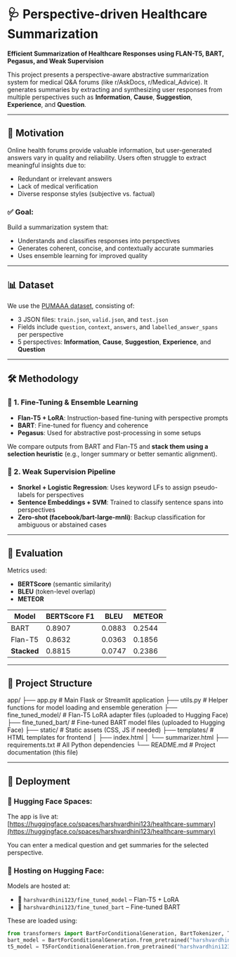 # 🩺 Perspective-driven Healthcare Summarization

**Efficient Summarization of Healthcare Responses using FLAN-T5, BART, Pegasus, and Weak Supervision**

This project presents a perspective-aware abstractive summarization system for medical Q&A forums (like r/AskDocs, r/Medical_Advice). It generates summaries by extracting and synthesizing user responses from multiple perspectives such as **Information**, **Cause**, **Suggestion**, **Experience**, and **Question**.

---

## 🧠 Motivation

Online health forums provide valuable information, but user-generated answers vary in quality and reliability. Users often struggle to extract meaningful insights due to:
- Redundant or irrelevant answers
- Lack of medical verification
- Diverse response styles (subjective vs. factual)

### ✅ Goal:
Build a summarization system that:
- Understands and classifies responses into perspectives
- Generates coherent, concise, and contextually accurate summaries
- Uses ensemble learning for improved quality

---

## 📊 Dataset

We use the [PUMAAA dataset](https://arxiv.org/abs/2406.08881), consisting of:
- 3 JSON files: `train.json`, `valid.json`, and `test.json`
- Fields include `question`, `context`, `answers`, and `labelled_answer_spans` per perspective
- 5 perspectives: **Information**, **Cause**, **Suggestion**, **Experience**, and **Question**

---

## 🛠️ Methodology

### 🔹 1. Fine-Tuning & Ensemble Learning

- **Flan-T5 + LoRA**: Instruction-based fine-tuning with perspective prompts
- **BART**: Fine-tuned for fluency and coherence
- **Pegasus**: Used for abstractive post-processing in some setups

We compare outputs from BART and Flan-T5 and **stack them using a selection heuristic** (e.g., longer summary or better semantic alignment).

### 🔹 2. Weak Supervision Pipeline

- **Snorkel + Logistic Regression**: Uses keyword LFs to assign pseudo-labels for perspectives
- **Sentence Embeddings + SVM**: Trained to classify sentence spans into perspectives
- **Zero-shot (facebook/bart-large-mnli)**: Backup classification for ambiguous or abstained cases

---

## 🧪 Evaluation

Metrics used:
- **BERTScore** (semantic similarity)
- **BLEU** (token-level overlap)
- **METEOR**

| Model       | BERTScore F1 | BLEU | METEOR |
|-------------|---------------|------|--------|
| BART        | 0.8907        | 0.0883 | 0.2544 |
| Flan-T5     | 0.8632        | 0.0363 | 0.1856 |
| **Stacked** | 0.8815        | 0.0747 | 0.2386 |

---

## 🧩 Project Structure
app/
├── app.py                  # Main Flask or Streamlit application
├── utils.py                # Helper functions for model loading and ensemble generation
├── fine_tuned_model/       # Flan-T5 LoRA adapter files (uploaded to Hugging Face)
├── fine_tuned_bart/        # Fine-tuned BART model files (uploaded to Hugging Face)
├── static/                 # Static assets (CSS, JS if needed)
├── templates/              # HTML templates for frontend
│   ├── index.html
│   └── summarizer.html
├── requirements.txt        # All Python dependencies
└── README.md               # Project documentation (this file)



---

## 🚀 Deployment

### 🔹 Hugging Face Spaces:
The app is live at: [https://huggingface.co/spaces/harshvardhini123/healthcare-summary](https://huggingface.co/spaces/harshvardhini123/healthcare-summary)

You can enter a medical question and get summaries for the selected perspective.

### 🔹 Hosting on Hugging Face:
Models are hosted at:
- 🧠 `harshvardhini123/fine_tuned_model` – Flan-T5 + LoRA
- 🧠 `harshvardhini123/fine_tuned_bart` – Fine-tuned BART

These are loaded using:
```python
from transformers import BartForConditionalGeneration, BartTokenizer, T5ForConditionalGeneration, T5Tokenizer
bart_model = BartForConditionalGeneration.from_pretrained("harshvardhini123/fine_tuned_bart")
t5_model = T5ForConditionalGeneration.from_pretrained("harshvardhini123/fine_tuned_model")
